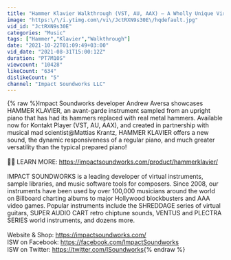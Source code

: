 ```yaml
---
title: "Hammer Klavier Walkthrough (VST, AU, AAX) — A Wholly Unique Virtual Piano Instrument"
image: "https:\/\/i.ytimg.com\/vi\/JctRXN9s30E\/hqdefault.jpg"
vid_id: "JctRXN9s30E"
categories: "Music"
tags: ["Hammer","Klavier","Walkthrough"]
date: "2021-10-22T01:09:49+03:00"
vid_date: "2021-08-31T15:00:12Z"
duration: "PT7M10S"
viewcount: "10428"
likeCount: "634"
dislikeCount: "5"
channel: "Impact Soundworks LLC"
---
```

{% raw %}Impact Soundworks developer Andrew Aversa showcases HAMMER KLAVIER, an avant-garde  instrument sampled from an upright piano that has had its hammers replaced with real metal hammers. Available now for Kontakt Player (VST, AU, AAX), and created in partnership with musical mad scientist@Mattias Krantz, HAMMER KLAVIER offers a new sound, the dynamic responsiveness of a regular piano, and much greater versatility than the typical prepared piano!<br /><br />🎵🎹 LEARN MORE: <a rel="nofollow" target="blank" href="https://impactsoundworks.com/product/hammerklavier/">https://impactsoundworks.com/product/hammerklavier/</a><br /><br />IMPACT SOUNDWORKS is a leading developer of virtual instruments, sample libraries, and music software tools for composers. Since 2008, our instruments have been used by over 100,000 musicians around the world on Billboard charting albums to major Hollywood blockbusters and AAA video games. Popular instruments include the SHREDDAGE series of virtual guitars, SUPER AUDIO CART retro chiptune sounds, VENTUS and PLECTRA SERIES world instruments, and dozens more.<br /><br />Website &amp; Shop: <a rel="nofollow" target="blank" href="https://impactsoundworks.com/">https://impactsoundworks.com/</a><br />ISW on Facebook: <a rel="nofollow" target="blank" href="https://facebook.com/ImpactSoundworks">https://facebook.com/ImpactSoundworks</a><br />ISW on Twitter: <a rel="nofollow" target="blank" href="https://twitter.com/ISoundworks">https://twitter.com/ISoundworks</a>{% endraw %}
